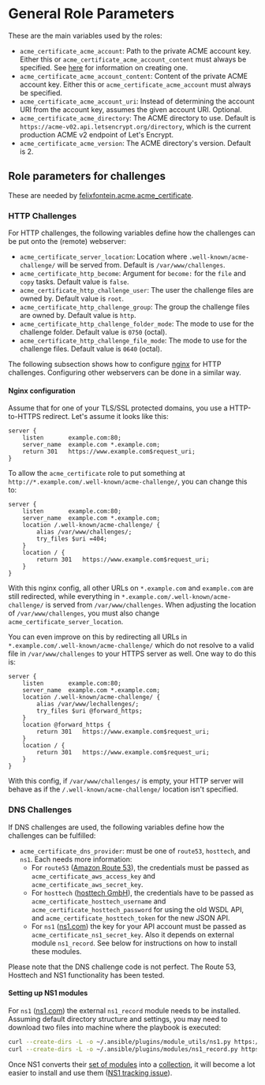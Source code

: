 # General Role Parameters

These are the main variables used by the roles:

- `acme_certificate_acme_account`: Path to the private ACME account key. Either this or `acme_certificate_acme_account_content` must always be specified. See [here](./README.acme-account.md) for information on creating one.
- `acme_certificate_acme_account_content`: Content of the private ACME account key. Either this or `acme_certificate_acme_account` must always be specified.
- `acme_certificate_acme_account_uri`: Instead of determining the account URI from the account key, assumes the given account URI. Optional.
- `acme_certificate_acme_directory`: The ACME directory to use. Default is `https://acme-v02.api.letsencrypt.org/directory`, which is the current production ACME v2 endpoint of Let's Encrypt.
- `acme_certificate_acme_version`: The ACME directory's version. Default is 2.

## Role parameters for challenges

These are needed by [felixfontein.acme.acme_certificate](./README.acme_certificate.md).

### HTTP Challenges

For HTTP challenges, the following variables define how the challenges can be put onto the (remote) webserver:

- `acme_certificate_server_location`: Location where `.well-known/acme-challenge/` will be served from. Default is `/var/www/challenges`.
- `acme_certificate_http_become`: Argument for `become:` for the `file` and `copy` tasks. Default value is `false`.
- `acme_certificate_http_challenge_user`: The user the challenge files are owned by. Default value is `root`.
- `acme_certificate_http_challenge_group`: The group the challenge files are owned by. Default value is `http`.
- `acme_certificate_http_challenge_folder_mode`: The mode to use for the challenge folder. Default value is `0750` (octal).
- `acme_certificate_http_challenge_file_mode`: The mode to use for the challenge files. Default value is `0640` (octal).

The following subsection shows how to configure [nginx](https://nginx.org/) for HTTP challenges. Configuring other webservers can be done in a similar way.

#### Nginx configuration

Assume that for one of your TLS/SSL protected domains, you use a HTTP-to-HTTPS redirect. Let's assume it looks like this:
```
server {
    listen       example.com:80;
    server_name  example.com *.example.com;
    return 301   https://www.example.com$request_uri;
}
```

To allow the `acme_certificate` role to put something at `http://*.example.com/.well-known/acme-challenge/`, you can change this to:
```
server {
    listen       example.com:80;
    server_name  example.com *.example.com;
    location /.well-known/acme-challenge/ {
        alias /var/www/challenges/;
        try_files $uri =404;
    }
    location / {
        return 301   https://www.example.com$request_uri;
    }
}
```

With this nginx config, all other URLs on `*.example.com` and `example.com` are still redirected, while everything in `*.example.com/.well-known/acme-challenge/` is served from `/var/www/challenges`. When adjusting the location of `/var/www/challenges`, you must also change `acme_certificate_server_location`.

You can even improve on this by redirecting all URLs in `*.example.com/.well-known/acme-challenge/` which do not resolve to a valid file in `/var/www/challenges` to your HTTPS server as well. One way to do this is:
```
server {
    listen       example.com:80;
    server_name  example.com *.example.com;
    location /.well-known/acme-challenge/ {
        alias /var/www/lechallenges/;
        try_files $uri @forward_https;
    }
    location @forward_https {
        return 301   https://www.example.com$request_uri;
    }
    location / {
        return 301   https://www.example.com$request_uri;
    }
}
```

With this config, if `/var/www/challenges/` is empty, your HTTP server will behave as if the `/.well-known/acme-challenge/` location isn't specified.

### DNS Challenges

If DNS challenges are used, the following variables define how the challenges can be fulfilled:

- `acme_certificate_dns_provider`: must be one of `route53`, `hosttech`, and `ns1`. Each needs more information:
  - For `route53` ([Amazon Route 53](https://aws.amazon.com/route53/)), the credentials must be passed as `acme_certificate_aws_access_key` and `acme_certificate_aws_secret_key`.
  - For `hosttech` ([hosttech GmbH](https://www.hosttech.ch/)), the credentials have to be passed as `acme_certificate_hosttech_username` and `acme_certificate_hosttech_password` for using the old WSDL API, and `acme_certificate_hosttech_token` for the new JSON API.
  - For `ns1` ([ns1.com](https://ns1.com)) the key for your API account must be passed as `acme_certificate_ns1_secret_key`. Also it depends on external module `ns1_record`. See below for instructions on how to install these modules.

Please note that the DNS challenge code is not perfect. The Route 53, Hosttech and NS1 functionality has been tested.

#### Setting up NS1 modules

For `ns1` ([ns1.com](https://ns1.com)) the external `ns1_record` module needs to be installed. Assuming default directory structure and settings, you may need to download two files into machine where the playbook is executed:

```bash
curl --create-dirs -L -o ~/.ansible/plugins/module_utils/ns1.py https://github.com/ns1/ns1-ansible-modules/raw/master/module_utils/ns1.py
curl --create-dirs -L -o ~/.ansible/plugins/modules/ns1_record.py https://github.com/ns1/ns1-ansible-modules/raw/master/library/ns1_record.py
```

Once NS1 converts their [set of modules](https://github.com/ns1/ns1-ansible-modules) into a [collection](https://docs.ansible.com/ansible/latest/dev_guide/developing_collections.html), it will become a lot easier to install and use them ([NS1 tracking issue](https://github.com/ns1/ns1-ansible-modules/issues/32)).
